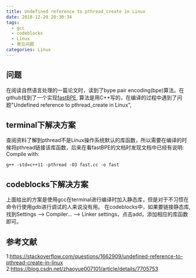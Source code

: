 ```yaml
---
title: Undefined reference to pthread_create in Linux
date: 2018-12-20 20:30:34
tags: 
  - gcc
  - codeblocks
  - Linux
  - 常见问题
categories: Linux
---
```

## 问题

在阅读自然语言处理的一篇论文时，读到了bype pair encoding(bpe)算法。在github找到了一个实现[fastBPE](https://github.com/glample/fastBPE), 算法是用C++写的，在编译的过程中遇到了问题"Undefined reference to pthread_create in Linux", 

## terminal下解决方案
查阅资料了解到pthread不是Linux操作系统默认的库函数，所以需要在编译的时候将pthread链接该库函数，后来在看fastBPE的文档时发现文档中已经有说明:
Compile with:
``` shell
g++ -std=c++11 -pthread -O3 fast.cc -o fast
```

## codeblocks下解决方案
上面给出的方案是使用gcc在terminal进行编译时加入静态库，但是对于不习惯在命令行使用gdb进行调试的人来说没有用。
在codeblocks中，如果要链接静态库,找到Settings --> Compiler... --> Linker settings，点击add，添加相应的库函数即可。

## 参考文献
1:<https://stackoverflow.com/questions/1662909/undefined-reference-to-pthread-create-in-linux>
2:<https://blog.csdn.net/zhaoyue007101/article/details/7705753>
